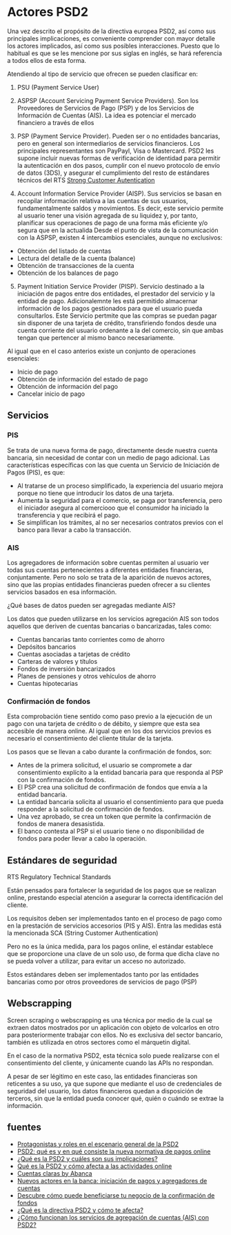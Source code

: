 # Actores PSD2

Una vez descrito el propósito de la directiva europea PSD2, así como sus principales implicaciones, es conveniente comprender con mayor detalle los actores implicados, así como sus posibles interacciones. Puesto que lo habitual es que se les mencione por sus siglas en inglés, se hará referencia a todos ellos de esta forma.

Atendiendo al tipo de servicio que ofrecen se pueden clasificar en:

1. PSU (Payment Service User)
2. ASPSP (Account Servicing Payment Service Providers). Son los Proveedores de Servicios de Pago (PSP) y de los Servicios de Información de Cuentas (AIS). La idea es potenciar el mercado financiero a través de ellos
  
3. PSP (Payment Service Provider). Pueden ser o no entidades bancarias, pero en general son intermediarios de servicios financieros. Los principales representantes son PayPayl, Visa o Mastercard. PSD2 les supone incluir nuevas formas de verificación de identidad para permitir la autenticación en dos pasos, cumplir con el nuevo protocolo de envío de datos (3DS), y asegurar el cumplimiento del resto de estándares técnicos del RTS [Strong Customer Autentication](https://www.eba.europa.eu/regulation-and-policy/payment-services-and-electronic-money/regulatory-technical-standards-on-strong-customer-authentication-and-secure-communication-under-psd2)

4. Account Information Service Provider (AISP). Sus servicios se basan en recopilar información relativa a las cuentas de sus usuarios, fundamentalmente saldos y movimientos.
Es decir, este servicio permite al usuario tener una visión agregada de su liquidez y, por tanto, planificar sus operaciones de pago de una forma más eficiente y/o segura que en la actualida
Desde el punto de vista de la comunicación con la ASPSP, existen 4 intercambios esenciales, aunque no exclusivos:

* Obtención del listado de cuentas
* Lectura del detalle de la cuenta (balance)
* Obtención de transacciones de la cuenta
* Obtención de los balances de pago
  
5. Payment Initiation Service Provider (PISP). Servicio destinado a la iniciación de pagos entre dos entidades, el prestador del servicio y la entidad de pago.  Adicionalemnte les está permitido almacernar información de los pagos gestionados para que el usuario pueda consultarlos.
Este Servicio pertmite que las compras se puedan pagar sin disponer de una tarjeta de crédito, transfiriendo fondos desde una cuenta corriente del usuario ordenante a la del comercio, sin que ambas tengan que pertencer al mismo banco necesariamente.

Al igual que en el caso anterios existe un conjunto de operaciones esenciales:

* Inicio de pago
* Obtención de información del estado de pago
* Obtención de información del pago
* Cancelar inicio de pago

## Servicios

### PIS

Se trata de una nueva forma de pago, directamente desde nuestra cuenta bancaria, sin necesidad de contar con un medio de pago adicional. Las características específicas con las que cuenta un Servicio de Iniciación de Pagos (PIS), es que:

* Al tratarse de un proceso simplificado, la experiencia del usuario mejora porque no tiene que introducir los datos de una tarjeta.
* Aumenta la seguridad para el comercio, se paga por transferencia, pero el iniciador asegura al comerciooo que el consumidor ha iniciado la transferencia y que recibirá el pago.
* Se simplifican los trámites, al no ser necesarios contratos previos con el banco para llevar a cabo la transacción.

### AIS

Los agregadores de información sobre cuentas permiten al usuario ver todas sus cuentas pertenecientes a diferentes entidades financieras, conjuntamente. Pero no solo se trata de la aparición de nuevos actores, sino que las propias entidades financieras pueden ofrecer a su clientes servicios basados en esa información.

¿Qué bases de datos pueden ser agregadas mediante AIS?

Los datos que pueden utilizarse en los servicios agregación AIS son todos aquellos que deriven de cuentas bancarias o bancarizadas, tales como:

* Cuentas bancarias tanto corrientes como de ahorro
* Depósitos bancarios
* Cuentas asociadas a tarjetas de crédito
* Carteras de valores y títulos
* Fondos de inversión bancarizados
* Planes de pensiones y otros vehículos de ahorro
* Cuentas hipotecarias

### Confirmación de fondos

Esta comprobación tiene sentido como paso previo a la ejecución de un pago con una tarjeta de crédito o de débito, y siempre que esta sea accesible de manera online. Al igual que en los dos servicios previos es necesario el consentimiento del cliente titular de la tarjeta.

Los pasos que se llevan a cabo durante la confirmación de fondos, son:

* Antes de la primera solicitud, el usuario se compromete a dar consentimiento explícito a la entidad bancaria para que responda al PSP con la confirmación de fondos.
* El PSP crea una solicitud de confirmación de fondos que envía a la entidad bancaria.
* La entidad bancaria solicita al usuario el consentimiento para que pueda responder a la solicitud de confirmación de fondos.
* Una vez aprobado, se crea un token que permite la confirmación de fondos de manera desasistida.
* El banco contesta al PSP si el usuario tiene o no disponibilidad de fondos para poder llevar a cabo la operación. 

## Estándares de seguridad

RTS Regulatory Technical Standards

Están pensados para fortalecer la seguridad de los pagos que se realizan online, prestando especial atención a asegurar la correcta identificación del cliente.

Los requisitos deben ser implementados tanto en el proceso de pago como en la prestación de servicios accesorios (PIS y AIS). Entra las medidas está la mencionada SCA (String Customer Authentication)

Pero no es la única medida, para los pagos online, el estándar establece que se proporcione una clave de un solo uso, de forma que dicha clave no se pueda volver a utilizar, para evitar un acceso no autorizado.

Estos estándares deben ser implementados tanto por las entidades bancarias como por otros proveedores de servicios de pago (PSP)

## Webscrapping

Screen scraping o webscrapping es una técnica por medio de la cual se extraen datos mostrados por un aplicación con objeto de volcarlos en otro para posteriormente trabajar con ellos. No es exclusiva del sector bancario, también es utilizada en otros sectores como el márquetin digital.

En el caso de la normativa PSD2, esta técnica solo puede realizarse con el consentimiento del cliente, y únicamente cuando las APIs no respondan.

A pesar de ser légitimo en este caso, las entidades financieras son reticentes a su uso, ya que supone que mediante el uso de credenciales de seguridad del usuario, los datos financieros quedan a disposición de terceros, sin que la entidad pueda conocer qué, quién o cuándo se extrae la información.

## fuentes

* [Protagonistas y roles en el escenario general de la PSD2](https://www.bbvaapimarket.com/es/mundo-api/protagonistas-y-roles-en-el-escenario-general-de-la-psd2/)
* [PSD2: qué es y en qué consiste la nueva normativa de pagos online](https://willistowerswatsonupdate.es/riesgos-corporativos-y-directivos/psd2-nueva-normativa-pagos-online/)
* [¿Qué es la PSD2 y cuáles son sus implicaciones?](https://www.xeridia.com/noticias/que-es-la-psd2-y-cuales-son-sus-implicaciones)
* [Qué es la PSD2 y cómo afecta a las actividades online](https://www.electronicid.eu/es/blog/post/psd2-payment-services-directive-2/es)
* [Cuentas claras by Abanca](https://www.cuentasclaras.es/glosario/psd2-terminos-relacionados/)
* [Nuevos actores en la banca: iniciación de pagos y agregadores de cuentas](https://vasscompany.com/iniciacion-pagos-agregadores-cuentas/)
* [Descubre cómo puede beneficiarse tu negocio de la confirmación de fondos](https://www.bbvaapimarket.com/es/mundo-api/descubre-como-beneficiarse-negocio-confirmacion-de-fondos/)
* [¿Qué es la directiva PSD2 y cómo te afecta? ](https://www.helpmycash.com/banco/psd2/)
* [¿Cómo funcionan los servicios de agregación de cuentas (AIS) con PSD2?](https://www.bbvaapimarket.com/es/mundo-api/como-funcionan-servicios-agregacion-cuentas-ais-psd2/)
